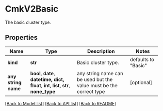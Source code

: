 # CmkV2Basic

The basic cluster type. 

## Properties
Name | Type | Description | Notes
------------ | ------------- | ------------- | -------------
**kind** | **str** | Basic cluster type.  | defaults to "Basic"
**any string name** | **bool, date, datetime, dict, float, int, list, str, none_type** | any string name can be used but the value must be the correct type | [optional]

[[Back to Model list]](../README.md#documentation-for-models) [[Back to API list]](../README.md#documentation-for-api-endpoints) [[Back to README]](../README.md)


